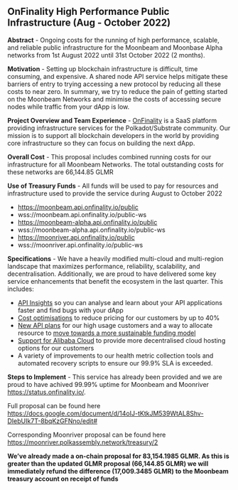 ## OnFinality High Performance Public Infrastructure (Aug - October 2022)

**Abstract** - Ongoing costs for the running of high performance, scalable, and reliable public infrastructure for the Moonbeam and Moonbase Alpha networks from 1st August 2022 until 31st October 2022 (2 months).

**Motivation** - Setting up blockchain infrastructure is difficult, time consuming, and expensive. A shared node API service helps mitigate these barriers of entry to trying accessing a new protocol by reducing all these costs to near zero. In summary, we try to reduce the pain of getting started on the Moonbeam Networks and minimise the costs of accessing secure nodes while traffic from your dApp is low.

**Project Overview and Team Experience** - [OnFinality](https://onfinality.io/) is a SaaS platform providing infrastructure services for the Polkadot/Substrate community. Our mission is to support all blockchain developers in the world by providing core infrastructure so they can focus on building the next dApp.

**Overall Cost** - This proposal includes combined running costs for our infrastructure for all Moonbeam Networks. The total outstanding costs for these networks are 66,144.85 GLMR

**Use of Treasury Funds** - All funds will be used to pay for resources and infrastructure used to provide the service during August to October 2022

* https://moonbeam.api.onfinality.io/public
* wss://moonbeam.api.onfinality.io/public-ws
* https://moonbeam-alpha.api.onfinality.io/public
* wss://moonbeam-alpha.api.onfinality.io/public-ws
* https://moonriver.api.onfinality.io/public
* wss://moonriver.api.onfinality.io/public-ws

**Specifications** - We have a heavily modified multi-cloud and multi-region landscape that maximizes performance, reliability, scalability, and decentralisation. Additionally, we are proud to have delivered some key service enhancements that benefit the ecosystem in the last quarter. This includes:

* [API Insights](https://blog.onfinality.io/onfinality-introduces-api-insights-so-you-can-analyse-and-learn-about-your-applications-faster/) so you can analyse and learn about your API applications faster and find bugs with your dApp
* [Cost optimisations](https://blog.onfinality.io/go-further-with-more-affordable-pricing/) to reduce pricing for our customers by up to 40%
* [New API plans](https://blog.onfinality.io/get-ahead-with-onfinalitys-new-api-endpoints/) for our high usage customers and a way to allocate resource to [move towards a more sustainable funding model](https://polkadot.polkassembly.io/post/1270)
* [Support for Alibaba Cloud](https://blog.onfinality.io/onfinality-collaborates-with-alibaba-cloud-to-provide-a-premium-experience-to-web3-builders/) to provide more decentralised cloud hosting options for our customers
* A variety of improvements to our health metric collection tools and automated recovery scripts to ensure our 99.9% SLA is exceeded.

**Steps to Implement** - This service has already been provided and we are proud to have achived 99.99% uptime for Moonbeam and Moonriver https://status.onfinality.io/.

Full proposal can be found here https://docs.google.com/document/d/14oIJ-tKtkJM539WtAL8Shv-DIebUIk7T-8bqKzGFNno/edit#

Corresponding Moonriver proposal can be found here https://moonriver.polkassembly.network/treasury/2

**We’ve already made a on-chain proposal for 83,154.1985 GLMR. As this is greater than the updated GLMR proposal (66,144.85 GLMR) we will immediately refund the difference (17,009.3485 GLMR) to the Moonbeam treasury account on receipt of funds**
